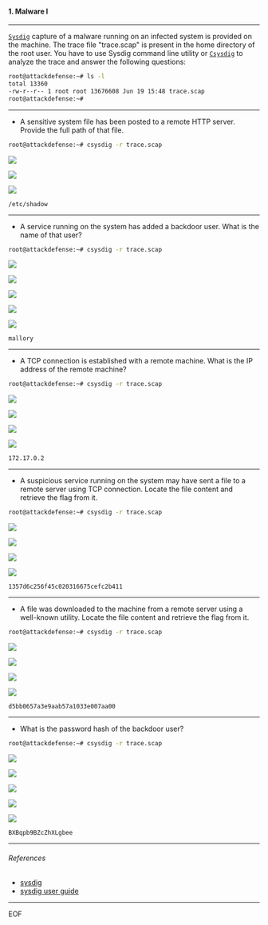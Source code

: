 #### 1. Malware I

----

[`Sysdig`](https://github.com/draios/sysdig) capture of a malware running on an infected system is provided on the machine. The trace file "trace.scap" is present in the home directory of the root user. You have to use Sysdig command line utility or [`Csysdig`](https://github.com/draios/sysdig/wiki/Csysdig-Overview) to analyze the trace and answer the following questions:

```sh
root@attackdefense:~# ls -l
total 13360
-rw-r--r-- 1 root root 13676608 Jun 19 15:48 trace.scap
root@attackdefense:~# 
```

----

- A sensitive system file has been posted to a remote HTTP server. Provide the full path of that file.

```sh
root@attackdefense:~# csysdig -r trace.scap 
```

![](images/1/1.png)

![](images/1/2.png)

![](images/1/3.png)

```
/etc/shadow
```

----

- A service running on the system has added a backdoor user. What is the name of that user?

```sh
root@attackdefense:~# csysdig -r trace.scap 
```

![](images/1/4.png)

![](images/1/5.png)

![](images/1/6.png)

![](images/1/7.png)

![](images/1/8.png)

```
mallory
```

----

- A TCP connection is established with a remote machine. What is the IP address of the remote machine?

```sh
root@attackdefense:~# csysdig -r trace.scap
```

![](images/1/9.png)

![](images/1/10.png)

![](images/1/11.png)

![](images/1/12.png)

```
172.17.0.2
```

----

- A suspicious service running on the system may have sent a file to a remote server using TCP connection. Locate the file content and retrieve the flag from it.

```sh
root@attackdefense:~# csysdig -r trace.scap
```

![](images/1/13.png)

![](images/1/14.png)

![](images/1/15.png)

![](images/1/16.png)

```
1357d6c256f45c020316675cefc2b411
```

----

- A file was downloaded to the machine from a remote server using a well-known utility. Locate the file content and retrieve the flag from it.

```sh
root@attackdefense:~# csysdig -r trace.scap
```

![](images/1/17.png)

![](images/1/18.png)

![](images/1/19.png)

![](images/1/20.png)

```
d5bb0657a3e9aab57a1033e007aa00
```

----

- What is the password hash of the backdoor user?

```sh
root@attackdefense:~# csysdig -r trace.scap
```

![](images/1/21.png)

![](images/1/22.png)

![](images/1/23.png)

![](images/1/24.png)

![](images/1/25.png)

```
BXBqpb9BZcZhXLgbee
```

----

###### References

- [sysdig](https://github.com/draios/sysdig)
- [sysdig user guide](https://github.com/draios/sysdig/wiki/sysdig-user-guide) 

----

EOF